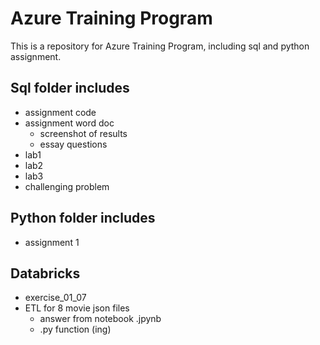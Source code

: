 # Azure Training Program
This is a repository for Azure Training Program, including sql and python assignment.

## Sql folder includes
* assignment code
* assignment word doc
  * screenshot of results
  * essay questions
* lab1
* lab2
* lab3
* challenging problem

## Python folder includes
* assignment 1

## Databricks
* exercise_01_07
* ETL for 8 movie json files 
  * answer from notebook .jpynb
  * .py function (ing)